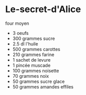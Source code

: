 # Le-secret-d'Alice

four moyen

* 3 oeufs
* 300 grammes sucre
* 2.5 dl l'huile
* 500 grammes carottes
* 210 grammes farine
* 1 sachet de levure
* 1 pincée muscade
* 100 grammes noisette
* 70 grammes noix
* 50 grammes sucre glace
* 50 grammes amandes effiles 

